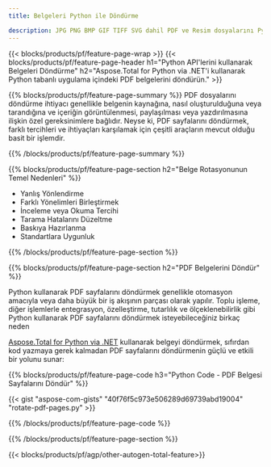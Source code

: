 ```yaml
---
title: Belgeleri Python ile Döndürme 

description: JPG PNG BMP GIF TIFF SVG dahil PDF ve Resim dosyalarını Python uygulamanız aracılığıyla döndürün.
---
```


{{< blocks/products/pf/feature-page-wrap >}}
{{< blocks/products/pf/feature-page-header h1="Python API'lerini kullanarak Belgeleri Döndürme" h2="Aspose.Total for Python via .NET'i kullanarak Python tabanlı uygulama içindeki PDF belgelerini döndürün." >}}

{{% blocks/products/pf/feature-page-summary %}}
PDF dosyalarını döndürme ihtiyacı genellikle belgenin kaynağına, nasıl oluşturulduğuna veya tarandığına ve içeriğin görüntülenmesi, paylaşılması veya yazdırılmasına ilişkin özel gereksinimlere bağlıdır. Neyse ki, PDF sayfalarını döndürmek, farklı tercihleri ve ihtiyaçları karşılamak için çeşitli araçların mevcut olduğu basit bir işlemdir. 

{{% /blocks/products/pf/feature-page-summary  %}}

{{% blocks/products/pf/feature-page-section  h2="Belge Rotasyonunun Temel Nedenleri" %}}

- Yanlış Yönlendirme 
- Farklı Yönelimleri Birleştirmek 
- İnceleme veya Okuma Tercihi 
- Tarama Hatalarını Düzeltme 
- Baskıya Hazırlanma
- Standartlara Uygunluk 

{{% /blocks/products/pf/feature-page-section %}}

{{% blocks/products/pf/feature-page-section  h2="PDF Belgelerini Döndür" %}}

Python kullanarak PDF sayfalarını döndürmek genellikle otomasyon amacıyla veya daha büyük bir iş akışının parçası olarak yapılır. Toplu işleme, diğer işlemlerle entegrasyon, özelleştirme, tutarlılık ve ölçeklenebilirlik gibi Python kullanarak PDF sayfalarını döndürmek isteyebileceğiniz birkaç neden  <br />

[Aspose.Total for Python via .NET](https://products.aspose.com/total/python-net/) kullanarak belgeyi döndürmek, sıfırdan kod yazmaya gerek kalmadan PDF sayfalarını döndürmenin güçlü ve etkili bir yolunu sunar:

{{% blocks/products/pf/feature-page-code h3="Python Code - PDF Belgesi Sayfalarını Döndür" %}}

{{< gist "aspose-com-gists" "40f76f5c973e506289d69739abd19004" "rotate-pdf-pages.py" >}}

{{% /blocks/products/pf/feature-page-code  %}}

{{% /blocks/products/pf/feature-page-section %}}

{{< blocks/products/pf/agp/other-autogen-total-feature>}}